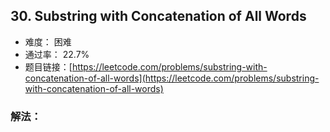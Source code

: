 ## 30. Substring with Concatenation of All Words


- 难度： 困难
- 通过率： 22.7%
- 题目链接：[https://leetcode.com/problems/substring-with-concatenation-of-all-words](https://leetcode.com/problems/substring-with-concatenation-of-all-words)



### 解法：